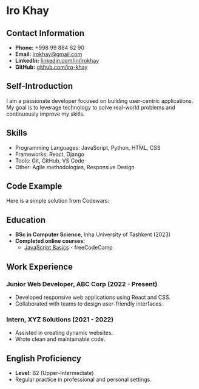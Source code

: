 # Iro Khay

## Contact Information
- **Phone:** +998 99 884 62 90
- **Email:** irokhay@gmail.com
- **LinkedIn:** [linkedin.com/in/irokhay](https://linkedin.com/in/irokhay)
- **GitHub:** [github.com/iro-khay](https://github.com/iro-khay)

## Self-Introduction
I am a passionate developer focused on building user-centric applications. My goal is to leverage technology to solve real-world problems and continuously improve my skills.

## Skills
- Programming Languages: JavaScript, Python, HTML, CSS
- Frameworks: React, Django
- Tools: Git, GitHub, VS Code
- Other: Agile methodologies, Responsive Design

## Code Example
Here is a simple solution from Codewars:

## Education

- **BSc in Computer Science**, Inha University of Tashkent (2023)
- **Completed online courses:**
  - [JavaScript Basics](https://freecodecamp.org) - freeCodeCamp

## Work Experience

### Junior Web Developer, ABC Corp (2022 - Present)
- Developed responsive web applications using React and CSS.
- Collaborated with teams to design user-friendly interfaces.

### Intern, XYZ Solutions (2021 - 2022)
- Assisted in creating dynamic websites.
- Wrote clean and maintainable code.

## English Proficiency
- **Level:** B2 (Upper-Intermediate)
- Regular practice in professional and personal settings.
